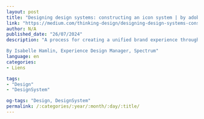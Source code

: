 ```yaml
---
layout: post
title: "Designing design systems: constructing an icon system | by adobe design | thinking design | jul, 2024 | medium"
link: "https://medium.com/thinking-design/designing-design-systems-constructing-an-icon-system-85bebc938f6b"
author: N/A
published_date: "26/07/2024"
description: "A process for creating a unified brand experience through iconography

By Isabelle Hamlin, Experience Design Manager, Spectrum"
language: en
categories:
- Liens

tags:
- "Design"
- "DesignSystem"

og-tags: "Design, DesignSystem"
permalink: /:categories/:year/:month/:day/:title/
---
```

